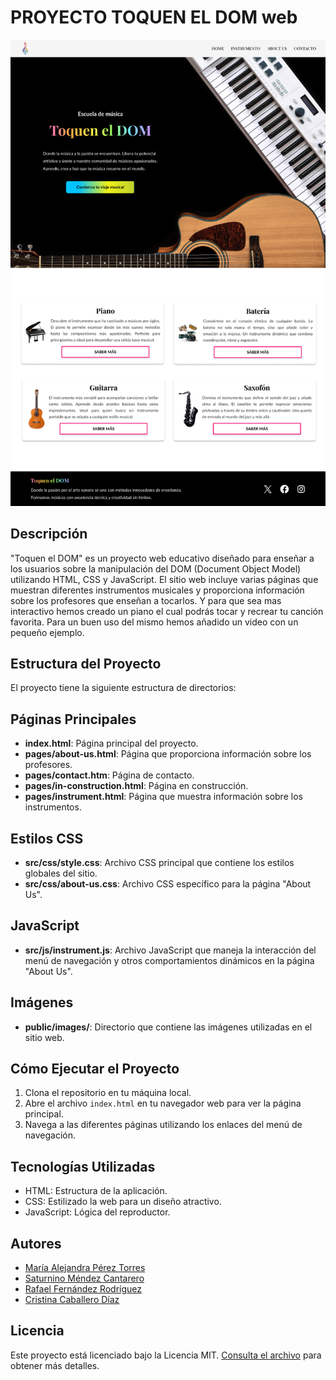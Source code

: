 # PROYECTO TOQUEN EL DOM web
![¡Bienvenidos a TOQUEN EL DOM!](/public/images/home.png)

## Descripción
"Toquen el DOM" es un proyecto web educativo diseñado para enseñar a los usuarios sobre la manipulación del DOM (Document Object Model) utilizando HTML, CSS y JavaScript. El sitio web incluye varias páginas que muestran diferentes instrumentos musicales y proporciona información sobre los profesores que enseñan a tocarlos. Y para que sea mas interactivo hemos creado un piano el cual podrás tocar y recrear tu canción favorita. Para un buen uso del mismo hemos añadido un video con un pequeño ejemplo. 

## Estructura del Proyecto
El proyecto tiene la siguiente estructura de directorios:

## Páginas Principales
- **index.html**: Página principal del proyecto.
- **pages/about-us.html**: Página que proporciona información sobre los profesores.
- **pages/contact.htm**: Página de contacto.
- **pages/in-construction.html**: Página en construcción.
- **pages/instrument.html**: Página que muestra información sobre los instrumentos.

## Estilos CSS
- **src/css/style.css**: Archivo CSS principal que contiene los estilos globales del sitio.
- **src/css/about-us.css**: Archivo CSS específico para la página "About Us".

## JavaScript
- **src/js/instrument.js**: Archivo JavaScript que maneja la interacción del menú de navegación y otros comportamientos dinámicos en la página "About Us".

## Imágenes
- **public/images/**: Directorio que contiene las imágenes utilizadas en el sitio web.

## Cómo Ejecutar el Proyecto
1. Clona el repositorio en tu máquina local.
2. Abre el archivo `index.html` en tu navegador web para ver la página principal.
3. Navega a las diferentes páginas utilizando los enlaces del menú de navegación.

## Tecnologías Utilizadas
- HTML: Estructura de la aplicación.
- CSS: Estilizado la web para  un diseño atractivo.
- JavaScript: Lógica del reproductor.

## Autores
- [María Alejandra Pérez Torres](https://github.com/mariaprez32)
- [Saturnino Méndez Cantarero](https://github.com/FrostyValue)
- [Rafael Fernández Rodríguez](https://github.com/FaloCurso)
- [Cristina Caballero Díaz](https://github.com/CristinaCabdi)

## Licencia
Este proyecto está licenciado bajo la Licencia MIT. [Consulta el archivo](LICENSE.md) para obtener más detalles.
